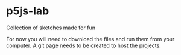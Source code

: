 # p5js-lab
Collection of sketches made for fun

For now you will need to download the files and run them from your computer.
A git page needs to be created to host the projects.
